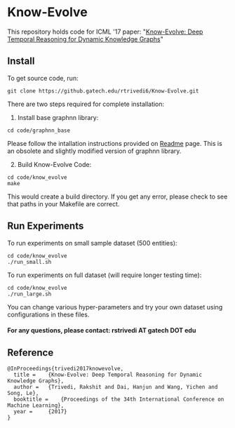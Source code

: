 # Know-Evolve
This repository holds code for ICML '17 paper: "[Know-Evolve: Deep Temporal Reasoning for Dynamic Knowledge Graphs](http://proceedings.mlr.press/v70/trivedi17a/trivedi17a.pdf)"

## Install
To get source code, run:

```
git clone https://github.gatech.edu/rtrivedi6/Know-Evolve.git
```

There are two steps required for complete installation:

1. Install base graphnn library:

```
cd code/graphnn_base
```
Please follow the intallation instructions provided on [Readme](https://github.gatech.edu/rtrivedi6/Know-Evolve/tree/master/code/graphnn_base) page. This is an obsolete and slightly modified version of graphnn library.

2. Build Know-Evolve Code:

```
cd code/know_evolve
make
```
This would create a build directory. If you get any error, please check to see that paths in your Makefile are correct.

## Run Experiments

To run experiments on small sample dataset (500 entities):

```
cd code/know_evolve
./run_small.sh
```
To run experiments on full dataset (will require longer testing time):

```
cd code/know_evolve
./run_large.sh
```
You can change various hyper-parameters and try your own dataset using configurations in these files.

#### For any questions, please contact: rstrivedi AT gatech DOT edu

## Reference
```
@InProceedings{trivedi2017knowevolve,
  title = 	 {Know-Evolve: Deep Temporal Reasoning for Dynamic Knowledge Graphs},
  author = 	 {Trivedi, Rakshit and Dai, Hanjun and Wang, Yichen and Song, Le},
  booktitle = 	 {Proceedings of the 34th International Conference on Machine Learning},
  year = 	 {2017}
}
```
